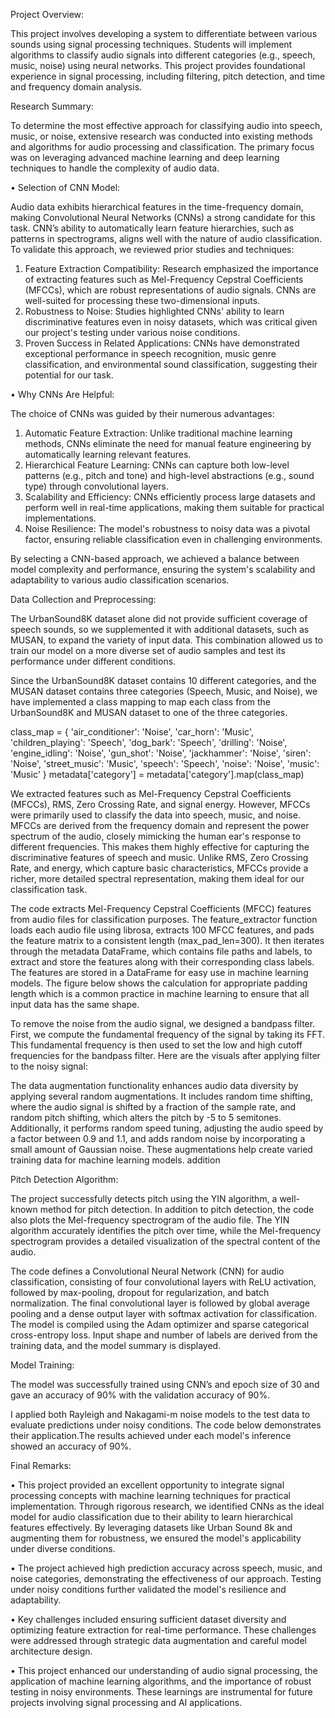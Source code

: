 Project Overview: 

This project involves developing a system to differentiate between various sounds using signal processing techniques. Students will implement algorithms to classify audio signals into different categories (e.g., speech, music, noise) using neural networks. This project provides foundational experience in signal processing, including filtering, pitch detection, and time and frequency domain analysis.

Research Summary: 

To determine the most effective approach for classifying audio into speech, music, or noise, extensive research was conducted into existing methods and algorithms for audio processing and classification. The primary focus was on leveraging advanced machine learning and deep learning techniques to handle the complexity of audio data.

•	Selection of CNN Model:

Audio data exhibits hierarchical features in the time-frequency domain, making Convolutional Neural Networks (CNNs) a strong candidate for this task. CNN’s ability to automatically learn feature hierarchies, such as patterns in spectrograms, aligns well with the nature of audio classification. To validate this approach, we reviewed prior studies and techniques:

1.	Feature Extraction Compatibility: Research emphasized the importance of extracting features such as Mel-Frequency Cepstral Coefficients (MFCCs), which are robust representations of audio signals. CNNs are well-suited for processing these two-dimensional inputs.
2.	Robustness to Noise: Studies highlighted CNNs' ability to learn discriminative features even in noisy datasets, which was critical given our project's testing under various noise conditions.
3.	Proven Success in Related Applications: CNNs have demonstrated exceptional performance in speech recognition, music genre classification, and environmental sound classification, suggesting their potential for our task.

•	Why CNNs Are Helpful:

The choice of CNNs was guided by their numerous advantages:
1.	Automatic Feature Extraction: Unlike traditional machine learning methods, CNNs eliminate the need for manual feature engineering by automatically learning relevant features.
2.	Hierarchical Feature Learning: CNNs can capture both low-level patterns (e.g., pitch and tone) and high-level abstractions (e.g., sound type) through convolutional layers.
3.	Scalability and Efficiency: CNNs efficiently process large datasets and perform well in real-time applications, making them suitable for practical implementations.
4.	Noise Resilience: The model's robustness to noisy data was a pivotal factor, ensuring reliable classification even in challenging environments.

By selecting a CNN-based approach, we achieved a balance between model complexity and performance, ensuring the system's scalability and adaptability to various audio classification scenarios.

Data Collection and Preprocessing: 

The UrbanSound8K dataset alone did not provide sufficient coverage of speech sounds, so we supplemented it with additional datasets, such as MUSAN, to expand the variety of input data. This combination allowed us to train our model on a more diverse set of audio samples and test its performance under different conditions.

Since the UrbanSound8K dataset contains 10 different categories, and the MUSAN dataset contains three categories (Speech, Music, and Noise), we have implemented a class mapping to map each class from the UrbanSound8K and MUSAN dataset to one of the three categories.

class_map = {
    'air_conditioner': 'Noise',
    'car_horn': 'Music',
    'children_playing': 'Speech',
    'dog_bark': 'Speech',
    'drilling': 'Noise',
    'engine_idling': 'Noise',
    'gun_shot': 'Noise',
    'jackhammer': 'Noise',
    'siren': 'Noise',
    'street_music': 'Music',
    'speech': 'Speech',
    'noise': 'Noise',
    'music': 'Music'
}
metadata['category'] = metadata['category'].map(class_map)

We extracted features such as Mel-Frequency Cepstral Coefficients (MFCCs), RMS, Zero Crossing Rate, and signal energy. However, MFCCs were primarily used to classify the data into speech, music, and noise. MFCCs are derived from the frequency domain and represent the power spectrum of the audio, closely mimicking the human ear's response to different frequencies. This makes them highly effective for capturing the discriminative features of speech and music. Unlike RMS, Zero Crossing Rate, and energy, which capture basic characteristics, MFCCs provide a richer, more detailed spectral representation, making them ideal for our classification task.

The code extracts Mel-Frequency Cepstral Coefficients (MFCC) features from audio files for classification purposes. The feature_extractor function loads each audio file using librosa, extracts 100 MFCC features, and pads the feature matrix to a consistent length (max_pad_len=300). It then iterates through the metadata DataFrame, which contains file paths and labels, to extract and store the features along with their corresponding class labels. The features are stored in a DataFrame for easy use in machine learning models. The figure below shows the calculation for appropriate padding length which is a common practice in machine learning to ensure that all input data has the same shape.
 

To remove the noise from the audio signal, we designed a bandpass filter. First, we compute the fundamental frequency of the signal by taking its FFT. This fundamental frequency is then used to set the low and high cutoff frequencies for the bandpass filter. Here are the visuals after applying filter to the noisy signal:


The data augmentation functionality enhances audio data diversity by applying several random augmentations. It includes random time shifting, where the audio signal is shifted by a fraction of the sample rate, and random pitch shifting, which alters the pitch by -5 to 5 semitones. Additionally, it performs random speed tuning, adjusting the audio speed by a factor between 0.9 and 1.1, and adds random noise by incorporating a small amount of Gaussian noise. These augmentations help create varied training data for machine learning models.
addition

Pitch Detection Algorithm: 

The project successfully detects pitch using the YIN algorithm, a well-known method for pitch detection. In addition to pitch detection, the code also plots the Mel-frequency spectrogram of the audio file. The YIN algorithm accurately identifies the pitch over time, while the Mel-frequency spectrogram provides a detailed visualization of the spectral content of the audio.
 
The code defines a Convolutional Neural Network (CNN) for audio classification, consisting of four convolutional layers with ReLU activation, followed by max-pooling, dropout for regularization, and batch normalization. The final convolutional layer is followed by global average pooling and a dense output layer with softmax activation for classification. The model is compiled using the Adam optimizer and sparse categorical cross-entropy loss. Input shape and number of labels are derived from the training data, and the model summary is displayed.

Model Training:

The model was successfully trained using CNN’s and epoch size of 30 and gave an accuracy of 90% with the validation accuracy of 90%.

I applied both Rayleigh and Nakagami-m noise models to the test data to evaluate predictions under noisy conditions. The code below demonstrates their application.The results achieved under each model's inference showed an accuracy of 90%.

Final Remarks:

•	This project provided an excellent opportunity to integrate signal processing concepts with machine learning techniques for practical implementation. Through rigorous research, we identified CNNs as the ideal model for audio classification due to their ability to learn hierarchical features effectively. By leveraging datasets like Urban Sound 8k and augmenting them for robustness, we ensured the model's applicability under diverse conditions.

•	The project achieved high prediction accuracy across speech, music, and noise categories, demonstrating the effectiveness of our approach. Testing under noisy conditions further validated the model's resilience and adaptability.

•	Key challenges included ensuring sufficient dataset diversity and optimizing feature extraction for real-time performance. These challenges were addressed through strategic data augmentation and careful model architecture design.

•	This project enhanced our understanding of audio signal processing, the application of machine learning algorithms, and the importance of robust testing in noisy environments. These learnings are instrumental for future projects involving signal processing and AI applications.


